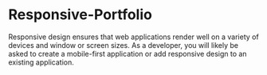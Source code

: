 # Responsive-Portfolio
Responsive design ensures that web applications render well on a variety of devices and window or screen sizes. As a developer, you will likely be asked to create a mobile-first application or add responsive design to an existing application. 
